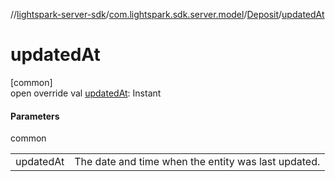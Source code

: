 //[lightspark-server-sdk](../../../index.md)/[com.lightspark.sdk.server.model](../index.md)/[Deposit](index.md)/[updatedAt](updated-at.md)

# updatedAt

[common]\
open override val [updatedAt](updated-at.md): Instant

#### Parameters

common

| | |
|---|---|
| updatedAt | The date and time when the entity was last updated. |
